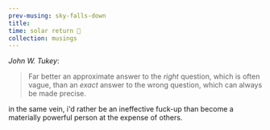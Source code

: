 ```yaml
--- 
prev-musing: sky-falls-down
title: 
time: solar return 🦀
collection: musings
---
```

<cite>John W. Tukey</cite>:
> Far better an approximate answer to 
> the _right_ question, which is often
> vague, than an _exact_ answer to 
> the wrong question, which can always
> be made precise. 

in the same vein, i'd rather be an 
ineffective fuck-up than become
a materially powerful person
at the expense of others. 